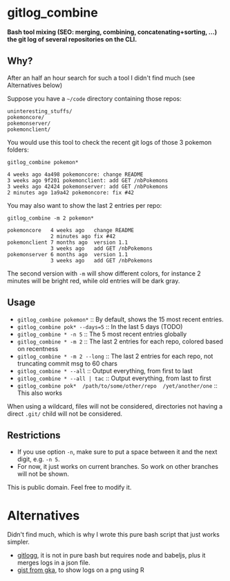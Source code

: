 # gitlog_combine

**Bash tool mixing (SEO: merging, combining, concatenating+sorting, ...) the git log of several repositories on the CLI.**

## Why?

After an half an hour search for such a tool I didn't find much (see Alternatives below)

Suppose you have a `~/code` directory containing those repos:

```
uninteresting_stuffs/
pokemoncore/
pokemonserver/
pokemonclient/
```

You would use this tool to check the recent git logs of those 3 pokemon folders:

`gitlog_combine pokemon*`

```
4 weeks ago 4a498 pokemoncore: change README
3 weeks ago 9f201 pokemonclient: add GET /nbPokemons
3 weeks ago 42424 pokemonserver: add GET /nbPokemons
2 minutes ago 1a9a42 pokemoncore: fix #42
```

You may also want to show the last 2 entries per repo:

`gitlog_combine -m 2 pokemon*`

```
pokemoncore   4 weeks ago   change README
              2 minutes ago fix #42
pokemonclient 7 months ago  version 1.1
              3 weeks ago   add GET /nbPokemons
pokemonserver 6 months ago  version 1.1
              3 weeks ago   add GET /nbPokemons
```

The second version with `-m` will show different colors, for instance 2 minutes will be bright red, while old entries will be dark gray. 

## Usage

* `gitlog_combine pokemon*` :: By default, shows the 15 most recent entries.
* `gitlog_combine pok* --days=5` :: In the last 5 days (TODO)
* `gitlog_combine * -n 5` :: The 5 most recent entries globally
* `gitlog_combine * -m 2` :: The last 2 entries for each repo, colored based on recentness
* `gitlog_combine * -m 2 --long` :: The last 2 entries for each repo, not truncating commit msg to 60 chars
* `gitlog_combine * --all` :: Output everything, from first to last
* `gitlog_combine * --all | tac` :: Output everything, from last to first
* `gitlog_combine pok*  /path/to/some/other/repo  /yet/another/one` :: This also works

When using a wildcard, files will not be considered, directories not having a direct `.git/` child will not be considered.

## Restrictions

* If you use option `-n`, make sure to put a space between it and the next digit, e.g. `-n 5`. 
* For now, it just works on current branches. So work on other branches will not be shown.

This is public domain. Feel free to modify it.

# Alternatives 

Didn't find much, which is why I wrote this pure bash script that just works simpler.

* [gitlogg](https://daattali.com/shiny/visualize-git-commits-time/), it is not in pure bash but requires node and babeljs, plus it merges logs in a json file.
* [gist from gka](https://gist.github.com/gka/393f5ab2b95e927d305eb6e14767180e), to show logs on a png using R
